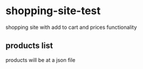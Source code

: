 # shopping-site-test
shopping site with add to cart and prices functionality


## products list

products will be at a json file
